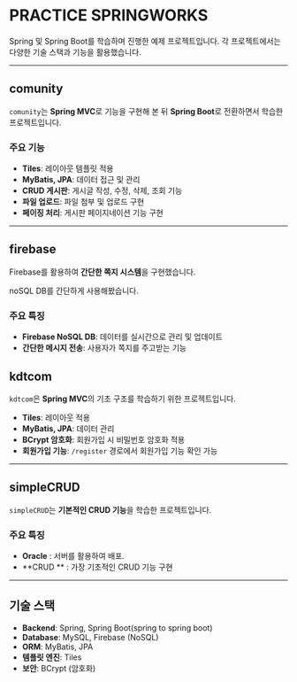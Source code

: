 # PRACTICE SPRINGWORKS

Spring 및 Spring Boot를 학습하며 진행한 예제 프로젝트입니다. 각 프로젝트에서는 다양한 기술 스택과 기능을 활용했습니다.  

---



## comunity

`comunity`는 **Spring MVC**로 기능을 구현해 본 뒤 **Spring Boot**로 전환하면서 학습한 프로젝트입니다.  

### **주요 기능**   

- **Tiles**: 레이아웃 템플릿 적용   
- **MyBatis, JPA**: 데이터 접근 및 관리   
- **CRUD 게시판**: 게시글 작성, 수정, 삭제, 조회 기능   
- **파일 업로드**: 파일 첨부 및 업로드 구현   
- **페이징 처리**: 게시판 페이지네이션 기능 구현 



---

## firebase

Firebase를 활용하여 **간단한 쪽지 시스템**을 구현했습니다.  

noSQL DB를 간단하게 사용해봤습니다.

### **주요 특징**  

- **Firebase NoSQL DB**: 데이터를 실시간으로 관리 및 업데이트   
- **간단한 메시지 전송**: 사용자가 쪽지를 주고받는 기능  



## kdtcom

`kdtcom`은 **Spring MVC**의 기초 구조를 학습하기 위한 프로젝트입니다.  

- **Tiles**: 레이아웃 적용   
- **MyBatis, JPA**: 데이터 관리   
- **BCrypt 암호화**: 회원가입 시 비밀번호 암호화 적용  
- **회원가입 기능**: `/register` 경로에서 회원가입 기능 확인 가능 

---



## simpleCRUD

`simpleCRUD`는 **기본적인 CRUD 기능**을 학습한 프로젝트입니다.

### **주요 특징**  

- **Oracle** : 서버를 활용하여 배포.
- **CRUD ** : 가장 기초적인 CRUD 기능 구현

---

##  **기술 스택**   
- **Backend**: Spring, Spring Boot(spring to spring boot)   
- **Database**: MySQL, Firebase (NoSQL)   
- **ORM**: MyBatis, JPA   
- **템플릿 엔진**: Tiles  
- **보안**: BCrypt (암호화)  





